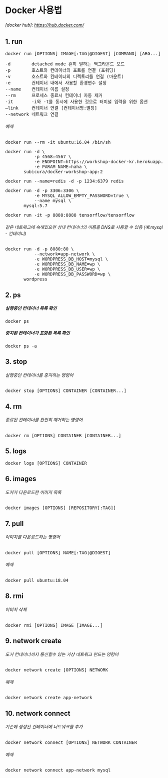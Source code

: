 # Docker 사용법

###### [docker hub]: https://hub.docker.com/

## 1. run
<pre>
docker run [OPTIONS] IMAGE[:TAG|@DIGEST] [COMMAND] [ARG...]
</pre>

<pre>
‑d        detached mode 흔히 말하는 백그라운드 모드 
‑p        호스트와 컨테이너의 포트를 연결 (포워딩) 
‑v        호스트와 컨테이너의 디렉토리를 연결 (마운트) 
‑e        컨테이너 내에서 사용할 환경변수 설정 
‑‑name    컨테이너 이름 설정 
‑‑rm      프로세스 종료시 컨테이너 자동 제거 
‑it       ‑i와 ‑t를 동시에 사용한 것으로 터미널 입력을 위한 옵션 
–link     컨테이너 연결 [컨테이너명:별칭]
‑‑network 네트워크 연결
</pre>

###### 예제
<pre>
docker run --rm -it ubuntu:16.04 /bin/sh
</pre>
<pre>
docker run -d \  
           -p 4568:4567 \  
           -e ENDPOINT=https://workshop-docker-kr.herokuapp.com/ \  
           -e PARAM_NAME=haha \  
       subicura/docker-workshop-app:2
</pre>
<pre>
docker run --name=redis -d -p 1234:6379 redis
</pre>
<pre>
docker run -d -p 3306:3306 \  
           -e MYSQL_ALLOW_EMPTY_PASSWORD=true \  
           --name mysql \  
       mysql:5.7
</pre>
<pre>
docker run -it -p 8888:8888 tensorflow/tensorflow
</pre>
###### 같은 네트워크에 속해있으면 상대 컨테이너의 이름을 DNS로 사용할 수 있음 (예:mysql - 컨테이너)
<pre>
docker run -d -p 8080:80 \  
           --network=app-network \  
           -e WORDPRESS_DB_HOST=mysql \  
           -e WORDPRESS_DB_NAME=wp \  
           -e WORDPRESS_DB_USER=wp \  
           -e WORDPRESS_DB_PASSWORD=wp \  
       wordpress
</pre>

## 2. ps
##### 실행중인 컨테이너 목록 확인
<pre>
docker ps
</pre>
##### 중지된 컨테이너가 포함된 목록 확인
<pre>
docker ps -a
</pre>

## 3. stop
###### 실행중인 컨테이너를 중지하는 명령어
<pre>
docker stop [OPTIONS] CONTAINER [CONTAINER...]
</pre>

## 4. rm
###### 종료된 컨테이너를 완전히 제거하는 명령어
<pre>
docker rm [OPTIONS] CONTAINER [CONTAINER...]
</pre>

## 5. logs
<pre>
docker logs [OPTIONS] CONTAINER
</pre>

## 6. images
###### 도커가 다운로드한 이미지 목록
<pre>
docker images [OPTIONS] [REPOSITORY[:TAG]]
</pre>

## 7. pull
###### 이미지를 다운로드하는 명령어
<pre>
docker pull [OPTIONS] NAME[:TAG|@DIGEST]
</pre>
###### 예제
<pre>
docker pull ubuntu:18.04
</pre>

## 8. rmi
###### 이미지 삭제
<pre>
docker rmi [OPTIONS] IMAGE [IMAGE...]
</pre>

## 9. network create
###### 도커 컨테이너끼지 통신할수 있는 가상 네트워크 만드는 명령어
<pre>
docker network create [OPTIONS] NETWORK
</pre>
###### 예제
<pre>
docker network create app-network
</pre>

## 10. network connect
###### 기존에 생성된 컨테이너에 너트워크를 추가
<pre>
docker network connect [OPTIONS] NETWORK CONTAINER
</pre>
###### 예제
<pre>
docker network connect app-network mysql
</pre>

